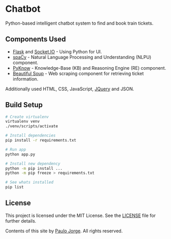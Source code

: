# Chatbot

Python-based intelligent chatbot system to find and book train tickets.

## Components Used

- [Flask](http://flask.pocoo.org/) and [Socket.IO](https://socket.io/) - Using Python for UI.
- [spaCy](https://spacy.io/) - Natural Language Processing and Understanding (NLPU) component.
- [PyKnow](https://pyknow.readthedocs.io/en/stable/) - Knowledge-Base (KB) and Reasoning Engine (RE) component.
- [Beautiful Soup](https://www.crummy.com/software/BeautifulSoup/bs4/doc/) - Web scraping component for retrieving ticket information.

Additionally used HTML, CSS, JavaScript, [JQuery](https://jquery.com/) and JSON.

## Build Setup

``` bash
# Create virtualenv
virtualenv venv
./venv/scripts/activate

# Install dependencies
pip install -r requirements.txt

# Run app
python app.py

# Install new dependency
python -m pip install ...
python -m pip freeze > requirements.txt

# See whats installed
pip list

```

## License

This project is licensed under the MIT License. See the [LICENSE](LICENSE) file for further details.

Contents of this site by [Paulo Jorge](http://www.bypaulo.design/). All rights reserved.

